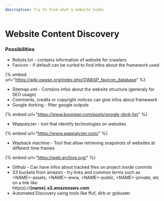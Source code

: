 ```yaml
---
description: Try to find what a website hides
---
```


# Website Content Discovery

### Possibilities

* Robots.txt - contains information of website for crawlers
* Favicon - if default can be curled to find infos about the framework used

{% embed url="https://wiki.owasp.org/index.php/OWASP_favicon_database" %}

* Sitemap.xml - Contains infos about the website structure (generaly for SEO usage)
* Comments, credits or copyright notices can give infos about framework
* Google dorking - filter google outputs

{% embed url="https://www.boxpiper.com/posts/google-dork-list" %}

* Wappalyzer - tool that identify technologies on websites

{% embed url="https://www.wappalyzer.com/" %}

* Wayback machine - Tool that allow retrieving snapshots of websites at different time frames

{% embed url="https://web.archive.org/" %}

* Github - Can have infos about tracked files on project inside commits
* S3 buckets from amazon - try links and common terms such as \<NAME>-assets, \<NAME>-www, \<NAME>-public, \<NAME>-private, etc on a link like \
  http(s)://**{name}.s3.amazonaws.com**
* Automated Discovery using tools like ffuf, dirb or gobuster
